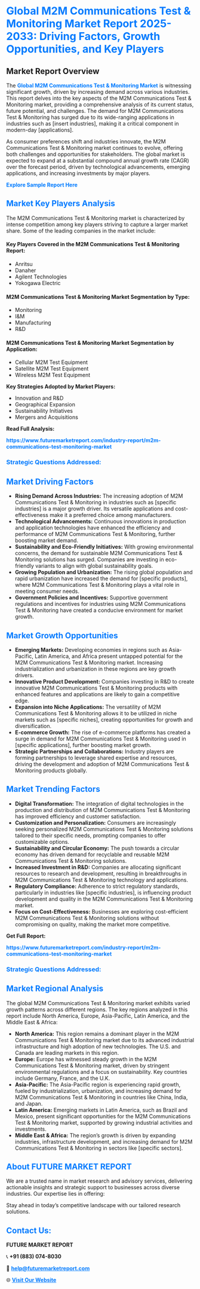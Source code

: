 <h1 style="color: #007BFF;">Global M2M Communications Test & Monitoring Market Report 2025-2033: Driving Factors, Growth Opportunities, and Key Players</h1>

<section id="overview">
<h2>Market Report Overview</h2>
<p>The <a href="https://www.futuremarketreport.com/industry-report/m2m-communications-test-monitoring-market" style="color: #007BFF; text-decoration: none;"><strong>Global M2M Communications Test & Monitoring Market</strong></a> is witnessing significant growth, driven by increasing demand across various industries. This report delves into the key aspects of the M2M Communications Test & Monitoring market, providing a comprehensive analysis of its current status, future potential, and challenges. The demand for M2M Communications Test & Monitoring has surged due to its wide-ranging applications in industries such as [insert industries], making it a critical component in modern-day [applications].</p>
<p>As consumer preferences shift and industries innovate, the M2M Communications Test & Monitoring market continues to evolve, offering both challenges and opportunities for stakeholders. The global market is expected to expand at a substantial compound annual growth rate (CAGR) over the forecast period, driven by technological advancements, emerging applications, and increasing investments by major players.</p>
</section>

<section id="overview">
<p><a href="https://www.futuremarketreport.com/request-sample/reportId=90712" style="color: #007BFF; text-decoration: none;"><strong>Explore Sample Report Here</strong></a></p>
</section>

<section id="key-players">
<h2 style="color: #007BFF;">Market Key Players Analysis</h2>
<p>The M2M Communications Test & Monitoring market is characterized by intense competition among key players striving to capture a larger market share. Some of the leading companies in the market include:</p>
<h4>Key Players Covered in the M2M Communications Test & Monitoring Report:</h4>
<ul><li>Anritsu</li><li>Danaher</li><li>Agilent Technologies</li><li>Yokogawa Electric</li></ul>
<h4>M2M Communications Test & Monitoring Market Segmentation by Type:</h4>
<ul><li>Monitoring</li><li>I&amp;M</li><li>Manufacturing</li><li>R&amp;D</li></ul>

<h4>M2M Communications Test & Monitoring Market Segmentation by Application:</h4>
<ul><li>Cellular M2M Test Equipment</li><li>Satellite M2M Test Equipment</li><li>Wireless M2M Test Equipment</li></ul>
<p><strong>Key Strategies Adopted by Market Players:</strong></p>
<ul>
<li>Innovation and R&D</li>
<li>Geographical Expansion</li>
<li>Sustainability Initiatives</li>
<li>Mergers and Acquisitions</li>
</ul>
</section>

<section>
<p><strong>Read Full Analysis: </strong></p><a href="https://www.futuremarketreport.com/industry-report/m2m-communications-test-monitoring-market" style="color: #007BFF; text-decoration: none;"><strong>https://www.futuremarketreport.com/industry-report/m2m-communications-test-monitoring-market</strong></a>
<h3 style="color: #007BFF;">Strategic Questions Addressed:</h3>
</section>

<section id="driving-factors">
<h2 style="color: #007BFF;">Market Driving Factors</h2>
<ul>
<li><strong>Rising Demand Across Industries:</strong> The increasing adoption of M2M Communications Test & Monitoring in industries such as [specific industries] is a major growth driver. Its versatile applications and cost-effectiveness make it a preferred choice among manufacturers.</li>
<li><strong>Technological Advancements:</strong> Continuous innovations in production and application technologies have enhanced the efficiency and performance of M2M Communications Test & Monitoring, further boosting market demand.</li>
<li><strong>Sustainability and Eco-Friendly Initiatives:</strong> With growing environmental concerns, the demand for sustainable M2M Communications Test & Monitoring solutions has surged. Companies are investing in eco-friendly variants to align with global sustainability goals.</li>
<li><strong>Growing Population and Urbanization:</strong> The rising global population and rapid urbanization have increased the demand for [specific products], where M2M Communications Test & Monitoring plays a vital role in meeting consumer needs.</li>
<li><strong>Government Policies and Incentives:</strong> Supportive government regulations and incentives for industries using M2M Communications Test & Monitoring have created a conducive environment for market growth.</li>
</ul>
</section>

<section id="growth-opportunities">
<h2 style="color: #007BFF;">Market Growth Opportunities</h2>
<ul>
<li><strong>Emerging Markets:</strong> Developing economies in regions such as Asia-Pacific, Latin America, and Africa present untapped potential for the M2M Communications Test & Monitoring market. Increasing industrialization and urbanization in these regions are key growth drivers.</li>
<li><strong>Innovative Product Development:</strong> Companies investing in R&D to create innovative M2M Communications Test & Monitoring products with enhanced features and applications are likely to gain a competitive edge.</li>
<li><strong>Expansion into Niche Applications:</strong> The versatility of M2M Communications Test & Monitoring allows it to be utilized in niche markets such as [specific niches], creating opportunities for growth and diversification.</li>
<li><strong>E-commerce Growth:</strong> The rise of e-commerce platforms has created a surge in demand for M2M Communications Test & Monitoring used in [specific applications], further boosting market growth.</li>
<li><strong>Strategic Partnerships and Collaborations:</strong> Industry players are forming partnerships to leverage shared expertise and resources, driving the development and adoption of M2M Communications Test & Monitoring products globally.</li>
</ul>
</section>

<section id="trending-factors">
<h2 style="color: #007BFF;">Market Trending Factors</h2>
<ul>
<li><strong>Digital Transformation:</strong> The integration of digital technologies in the production and distribution of M2M Communications Test & Monitoring has improved efficiency and customer satisfaction.</li>
<li><strong>Customization and Personalization:</strong> Consumers are increasingly seeking personalized M2M Communications Test & Monitoring solutions tailored to their specific needs, prompting companies to offer customizable options.</li>
<li><strong>Sustainability and Circular Economy:</strong> The push towards a circular economy has driven demand for recyclable and reusable M2M Communications Test & Monitoring solutions.</li>
<li><strong>Increased Investment in R&D:</strong> Companies are allocating significant resources to research and development, resulting in breakthroughs in M2M Communications Test & Monitoring technology and applications.</li>
<li><strong>Regulatory Compliance:</strong> Adherence to strict regulatory standards, particularly in industries like [specific industries], is influencing product development and quality in the M2M Communications Test & Monitoring market.</li>
<li><strong>Focus on Cost-Effectiveness:</strong> Businesses are exploring cost-efficient M2M Communications Test & Monitoring solutions without compromising on quality, making the market more competitive.</li>
</ul>
</section>

<section>
<p><strong>Get Full Report: </strong></p><a href="https://www.futuremarketreport.com/industry-report/m2m-communications-test-monitoring-market" style="color: #007BFF; text-decoration: none;"><strong>https://www.futuremarketreport.com/industry-report/m2m-communications-test-monitoring-market</strong></a>
<h3 style="color: #007BFF;">Strategic Questions Addressed:</h3>
</section>


<section id="regional-analysis">
<h2 style="color: #007BFF;">Market Regional Analysis</h2>
<p>The global M2M Communications Test & Monitoring market exhibits varied growth patterns across different regions. The key regions analyzed in this report include North America, Europe, Asia-Pacific, Latin America, and the Middle East & Africa:</p>
<ul>
<li><strong>North America:</strong> This region remains a dominant player in the M2M Communications Test & Monitoring market due to its advanced industrial infrastructure and high adoption of new technologies. The U.S. and Canada are leading markets in this region.</li>
<li><strong>Europe:</strong> Europe has witnessed steady growth in the M2M Communications Test & Monitoring market, driven by stringent environmental regulations and a focus on sustainability. Key countries include Germany, France, and the U.K.</li>
<li><strong>Asia-Pacific:</strong> The Asia-Pacific region is experiencing rapid growth, fueled by industrialization, urbanization, and increasing demand for M2M Communications Test & Monitoring in countries like China, India, and Japan.</li>
<li><strong>Latin America:</strong> Emerging markets in Latin America, such as Brazil and Mexico, present significant opportunities for the M2M Communications Test & Monitoring market, supported by growing industrial activities and investments.</li>
<li><strong>Middle East & Africa:</strong> The region’s growth is driven by expanding industries, infrastructure development, and increasing demand for M2M Communications Test & Monitoring in sectors like [specific sectors].</li>
</ul>
</section>

<footer>
<h2 style="color: #007BFF;">About FUTURE MARKET REPORT</h2>
<p>We are a trusted name in market research and advisory services, delivering actionable insights and strategic support to businesses across diverse industries. Our expertise lies in offering:</p>

<p>Stay ahead in today’s competitive landscape with our tailored research solutions.</p>

<h2 style="color: #007BFF;">Contact Us:</h2>
<p><strong>FUTURE MARKET REPORT</strong></p>
<p>📞 <strong>+91 (883) 074-8030</strong></p>
<p>📧 <strong><a href="mailto:help@futuremarketreport.com" style="color: #007BFF;">help@futuremarketreport.com</a></strong></p>
<p>🌐 <strong><a href="https://www.futuremarketreport.com/" style="color: #007BFF;">Visit Our Website</a></strong></p>
</footer>